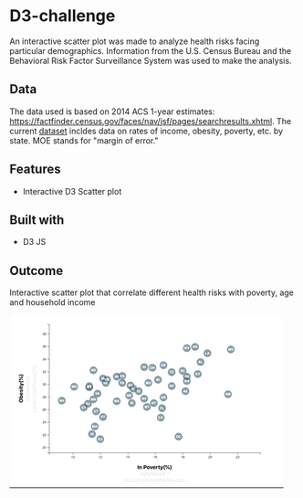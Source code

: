 # D3-challenge

An interactive scatter plot was made to analyze health risks facing particular demographics. Information from the U.S. Census Bureau and the Behavioral Risk Factor Surveillance System was used to make the analysis.

## Data

The data used is based on 2014 ACS 1-year estimates: https://factfinder.census.gov/faces/nav/jsf/pages/searchresults.xhtml. The current [dataset](D3_data_journalism/data.csv) incldes data on rates of income, obesity, poverty, etc. by state. MOE stands for "margin of error."

## Features

* Interactive D3 Scatter plot

## Built with

* D3 JS

## Outcome 

Interactive scatter plot that correlate different health risks with poverty, age and household income

![Functionality](images/Functionality.gif)
